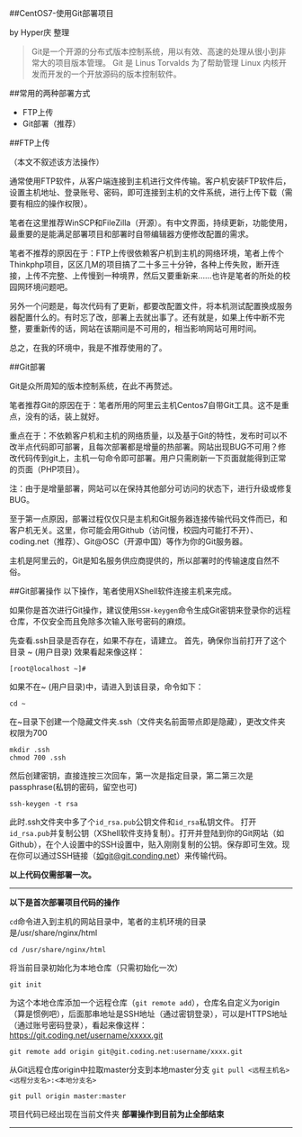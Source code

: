 ##CentOS7-使用Git部署项目

by Hyper庆 整理

>Git是一个开源的分布式版本控制系统，用以有效、高速的处理从很小到非常大的项目版本管理。 Git 是 Linus Torvalds 为了帮助管理 Linux 内核开发而开发的一个开放源码的版本控制软件。

##常用的两种部署方式

 - FTP上传
 - Git部署（推荐）

##FTP上传

（本文不叙述该方法操作）

通常使用FTP软件，从客户端连接到主机进行文件传输。客户机安装FTP软件后，设置主机地址、登录账号、密码，即可连接到主机的文件系统，进行上传下载（需要有相应的操作权限）。

笔者在这里推荐WinSCP和FileZilla（开源）。有中文界面，持续更新，功能使用，最重要的是能满足部署项目和部署时自带编辑器方便修改配置的需求。

笔者不推荐的原因在于：FTP上传很依赖客户机到主机的网络环境，笔者上传个Thinkphp项目，区区几M的项目搞了二十多三十分钟，各种上传失败，断开连接，上传不完整、上传慢到一种境界，然后又要重新来……也许是笔者的所处的校园网环境问题吧。

另外一个问题是，每次代码有了更新，都要改配置文件，将本机测试配置换成服务器配置什么的。有时忘了改，部署上去就出事了。还有就是，如果上传中断不完整，要重新传的话，网站在该期间是不可用的，相当影响网站可用时间。

总之，在我的环境中，我是不推荐使用的了。

##Git部署

Git是众所周知的版本控制系统，在此不再赘述。

笔者推荐Git的原因在于：笔者所用的阿里云主机Centos7自带Git工具。这不是重点，没有的话，装上就好。

重点在于：不依赖客户机和主机的网络质量，以及基于Git的特性，发布时可以不改半点代码即可部署，且每次部署都是增量的热部署。网站出现BUG不可用？修改代码传到git上，主机一句命令即可部署。用户只需刷新一下页面就能得到正常的页面（PHP项目）。

注：由于是增量部署，网站可以在保持其他部分可访问的状态下，进行升级或修复BUG。

至于第一点原因，部署过程仅仅只是主机和Git服务器连接传输代码文件而已，和客户机无关。这里，你可能会用Github（访问慢，校园内可能打不开）、coding.net（推荐）、Git@OSC（开源中国）等作为你的Git服务器。

主机是阿里云的，Git是知名服务供应商提供的，所以部署时的传输速度自然不俗。

##Git部署操作
以下操作，笔者使用XShell软件连接主机来完成。

如果你是首次进行Git操作，建议使用`SSH-keygen`命令生成Git密钥来登录你的远程仓库，不仅安全而且免除多次输入账号密码的麻烦。

先查看.ssh目录是否存在，如果不存在，请建立。
首先，确保你当前打开了这个目录 ~ (用户目录) 效果看起来像这样：
```
[root@localhost ~]#
```
如果不在~ (用户目录)中，请进入到该目录，命令如下：
```
cd ~
```
在~目录下创建一个隐藏文件夹.ssh（文件夹名前面带点即是隐藏），更改文件夹权限为700
```
mkdir .ssh
chmod 700 .ssh
```
然后创建密钥，直接连按三次回车，第一次是指定目录，第二第三次是passphrase(私钥的密码，留空也可)
```
ssh-keygen -t rsa
```
此时.ssh文件夹中多了个`id_rsa.pub`公钥文件和`id_rsa`私钥文件。
打开`id_rsa.pub`并复制公钥（XShell软件支持复制）。打开并登陆到你的Git网站（如Github），在个人设置中的SSH设置中，贴入刚刚复制的公钥。保存即可生效。现在你可以通过SSH链接（如git@git.conding.net）来传输代码。

**以上代码仅需部署一次。**

----

**以下是首次部署项目代码的操作**

`cd`命令进入到主机的网站目录中，笔者的主机环境的目录是/usr/share/nginx/html
```
cd /usr/share/nginx/html
```
将当前目录初始化为本地仓库（只需初始化一次）
```
git init
```
为这个本地仓库添加一个远程仓库（`git remote add`），仓库名自定义为origin（算是惯例吧），后面那串地址是SSH地址（通过密钥登录），可以是HTTPS地址（通过账号密码登录），看起来像这样：
https://git.coding.net/username/xxxxx.git
```
git remote add origin git@git.coding.net:username/xxxx.git
```
从Git远程仓库origin中拉取master分支到本地master分支
`git pull <远程主机名> <远程分支名>:<本地分支名>`
```
git pull origin master:master
```
项目代码已经出现在当前文件夹
**部署操作到目前为止全部结束**

----
